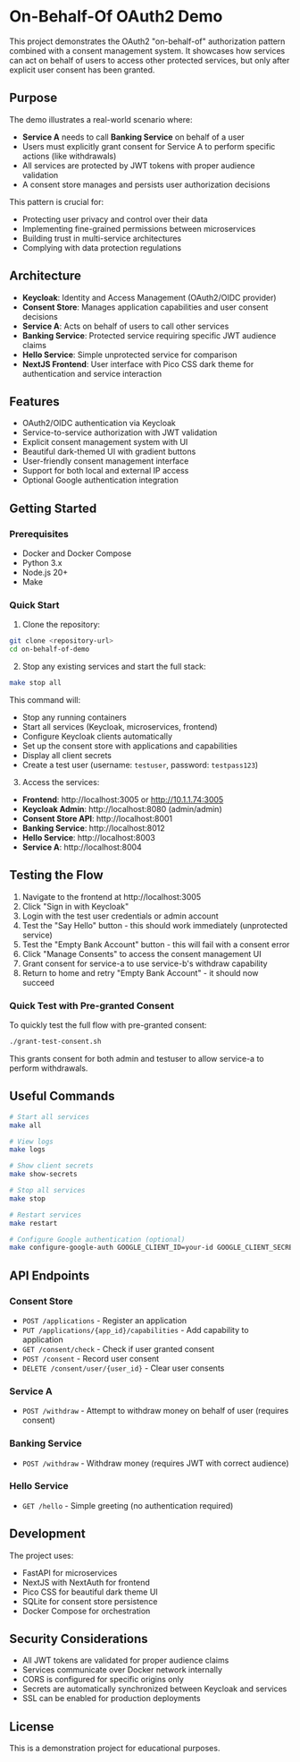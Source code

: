 # On-Behalf-Of OAuth2 Demo

This project demonstrates the OAuth2 "on-behalf-of" authorization pattern combined with a consent management system. It showcases how services can act on behalf of users to access other protected services, but only after explicit user consent has been granted.

## Purpose

The demo illustrates a real-world scenario where:
- **Service A** needs to call **Banking Service** on behalf of a user
- Users must explicitly grant consent for Service A to perform specific actions (like withdrawals)
- All services are protected by JWT tokens with proper audience validation
- A consent store manages and persists user authorization decisions

This pattern is crucial for:
- Protecting user privacy and control over their data
- Implementing fine-grained permissions between microservices
- Building trust in multi-service architectures
- Complying with data protection regulations

## Architecture

- **Keycloak**: Identity and Access Management (OAuth2/OIDC provider)
- **Consent Store**: Manages application capabilities and user consent decisions
- **Service A**: Acts on behalf of users to call other services
- **Banking Service**: Protected service requiring specific JWT audience claims
- **Hello Service**: Simple unprotected service for comparison
- **NextJS Frontend**: User interface with Pico CSS dark theme for authentication and service interaction

## Features

- OAuth2/OIDC authentication via Keycloak
- Service-to-service authorization with JWT validation
- Explicit consent management system with UI
- Beautiful dark-themed UI with gradient buttons
- User-friendly consent management interface
- Support for both local and external IP access
- Optional Google authentication integration

## Getting Started

### Prerequisites

- Docker and Docker Compose
- Python 3.x
- Node.js 20+
- Make

### Quick Start

1. Clone the repository:
```bash
git clone <repository-url>
cd on-behalf-of-demo
```

2. Stop any existing services and start the full stack:
```bash
make stop all
```

This command will:
- Stop any running containers
- Start all services (Keycloak, microservices, frontend)
- Configure Keycloak clients automatically
- Set up the consent store with applications and capabilities
- Display all client secrets
- Create a test user (username: `testuser`, password: `testpass123`)

3. Access the services:
- **Frontend**: http://localhost:3005 or http://10.1.1.74:3005
- **Keycloak Admin**: http://localhost:8080 (admin/admin)
- **Consent Store API**: http://localhost:8001
- **Banking Service**: http://localhost:8012
- **Hello Service**: http://localhost:8003
- **Service A**: http://localhost:8004

## Testing the Flow

1. Navigate to the frontend at http://localhost:3005
2. Click "Sign in with Keycloak"
3. Login with the test user credentials or admin account
4. Test the "Say Hello" button - this should work immediately (unprotected service)
5. Test the "Empty Bank Account" button - this will fail with a consent error
6. Click "Manage Consents" to access the consent management UI
7. Grant consent for service-a to use service-b's withdraw capability
8. Return to home and retry "Empty Bank Account" - it should now succeed

### Quick Test with Pre-granted Consent

To quickly test the full flow with pre-granted consent:
```bash
./grant-test-consent.sh
```

This grants consent for both admin and testuser to allow service-a to perform withdrawals.

## Useful Commands

```bash
# Start all services
make all

# View logs
make logs

# Show client secrets
make show-secrets

# Stop all services
make stop

# Restart services
make restart

# Configure Google authentication (optional)
make configure-google-auth GOOGLE_CLIENT_ID=your-id GOOGLE_CLIENT_SECRET=your-secret
```

## API Endpoints

### Consent Store
- `POST /applications` - Register an application
- `PUT /applications/{app_id}/capabilities` - Add capability to application
- `GET /consent/check` - Check if user granted consent
- `POST /consent` - Record user consent
- `DELETE /consent/user/{user_id}` - Clear user consents

### Service A
- `POST /withdraw` - Attempt to withdraw money on behalf of user (requires consent)

### Banking Service  
- `POST /withdraw` - Withdraw money (requires JWT with correct audience)

### Hello Service
- `GET /hello` - Simple greeting (no authentication required)

## Development

The project uses:
- FastAPI for microservices
- NextJS with NextAuth for frontend
- Pico CSS for beautiful dark theme UI
- SQLite for consent store persistence
- Docker Compose for orchestration

## Security Considerations

- All JWT tokens are validated for proper audience claims
- Services communicate over Docker network internally
- CORS is configured for specific origins only
- Secrets are automatically synchronized between Keycloak and services
- SSL can be enabled for production deployments

## License

This is a demonstration project for educational purposes.